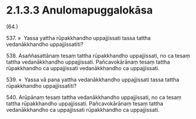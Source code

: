 

# 2.1.3.3 Anulomapuggalokāsa





(64.)

537\. »  Yassa yattha rūpakkhandho uppajjissati tassa tattha vedanākkhandho uppajjissatīti?

538\. Asaññasattānaṃ tesaṃ tattha rūpakkhandho uppajjissati, no ca tesaṃ tattha vedanākkhandho uppajjissati. Pañcavokārānaṃ tesaṃ tattha rūpakkhandho ca uppajjissati vedanākkhandho ca uppajjissati.

539\. «  Yassa vā pana yattha vedanākkhandho uppajjissati tassa tattha rūpakkhandho uppajjissatīti?

540\. Arūpānaṃ tesaṃ tattha vedanākkhandho uppajjissati, no ca tesaṃ tattha rūpakkhandho uppajjissati. Pañcavokārānaṃ tesaṃ tattha vedanākkhandho ca uppajjissati rūpakkhandho ca uppajjissati.



